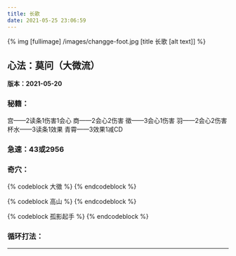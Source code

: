 ```yaml
---
title: 长歌
date: 2021-05-25 23:06:59
---
```

{% img [fullimage] /images/changge-foot.jpg [title 长歌 [alt text]] %}
## 心法：莫问（大微流）

**版本：2021-05-20**

### 秘籍：
宫——2读条1伤害1会心
商——2会心2伤害
徵——3会心1伤害
羽——2会心2伤害
杯水——3读条1效果
青霄——3效果1减CD

### 急速：43或2956

### 奇穴：
{% codeblock 大徵 %}
{% endcodeblock %}

{% codeblock 高山 %}
{% endcodeblock %}

{% codeblock 孤影起手 %}
{% endcodeblock %}

### 循环打法：

---
